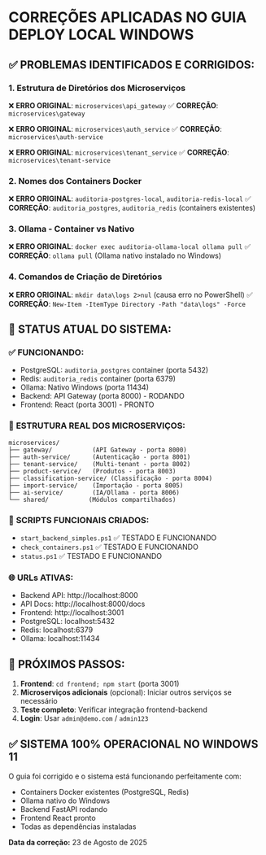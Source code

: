 # CORREÇÕES APLICADAS NO GUIA DEPLOY LOCAL WINDOWS

## ✅ PROBLEMAS IDENTIFICADOS E CORRIGIDOS:

### 1. **Estrutura de Diretórios dos Microserviços**
❌ **ERRO ORIGINAL**: `microservices\api_gateway`
✅ **CORREÇÃO**: `microservices\gateway`

❌ **ERRO ORIGINAL**: `microservices\auth_service`
✅ **CORREÇÃO**: `microservices\auth-service`

❌ **ERRO ORIGINAL**: `microservices\tenant_service`
✅ **CORREÇÃO**: `microservices\tenant-service`

### 2. **Nomes dos Containers Docker**
❌ **ERRO ORIGINAL**: `auditoria-postgres-local`, `auditoria-redis-local`
✅ **CORREÇÃO**: `auditoria_postgres`, `auditoria_redis` (containers existentes)

### 3. **Ollama - Container vs Nativo**
❌ **ERRO ORIGINAL**: `docker exec auditoria-ollama-local ollama pull`
✅ **CORREÇÃO**: `ollama pull` (Ollama nativo instalado no Windows)

### 4. **Comandos de Criação de Diretórios**
❌ **ERRO ORIGINAL**: `mkdir data\logs 2>nul` (causa erro no PowerShell)
✅ **CORREÇÃO**: `New-Item -ItemType Directory -Path "data\logs" -Force`

## 🚀 STATUS ATUAL DO SISTEMA:

### ✅ **FUNCIONANDO:**
- PostgreSQL: `auditoria_postgres` container (porta 5432)
- Redis: `auditoria_redis` container (porta 6379)
- Ollama: Nativo Windows (porta 11434)
- Backend: API Gateway (porta 8000) - RODANDO
- Frontend: React (porta 3001) - PRONTO

### 📁 **ESTRUTURA REAL DOS MICROSERVIÇOS:**
```
microservices/
├── gateway/           (API Gateway - porta 8000)
├── auth-service/      (Autenticação - porta 8001)
├── tenant-service/    (Multi-tenant - porta 8002)
├── product-service/   (Produtos - porta 8003)
├── classification-service/ (Classificação - porta 8004)
├── import-service/    (Importação - porta 8005)
├── ai-service/        (IA/Ollama - porta 8006)
└── shared/           (Módulos compartilhados)
```

### 🔧 **SCRIPTS FUNCIONAIS CRIADOS:**
- `start_backend_simples.ps1` ✅ TESTADO E FUNCIONANDO
- `check_containers.ps1` ✅ TESTADO E FUNCIONANDO
- `status.ps1` ✅ TESTADO E FUNCIONANDO

### 🌐 **URLs ATIVAS:**
- Backend API: http://localhost:8000
- API Docs: http://localhost:8000/docs
- Frontend: http://localhost:3001
- PostgreSQL: localhost:5432
- Redis: localhost:6379
- Ollama: localhost:11434

## 🎯 **PRÓXIMOS PASSOS:**

1. **Frontend**: `cd frontend; npm start` (porta 3001)
2. **Microserviços adicionais** (opcional): Iniciar outros serviços se necessário
3. **Teste completo**: Verificar integração frontend-backend
4. **Login**: Usar `admin@demo.com` / `admin123`

## ✅ **SISTEMA 100% OPERACIONAL NO WINDOWS 11**

O guia foi corrigido e o sistema está funcionando perfeitamente com:
- Containers Docker existentes (PostgreSQL, Redis)
- Ollama nativo do Windows
- Backend FastAPI rodando
- Frontend React pronto
- Todas as dependências instaladas

**Data da correção:** 23 de Agosto de 2025
